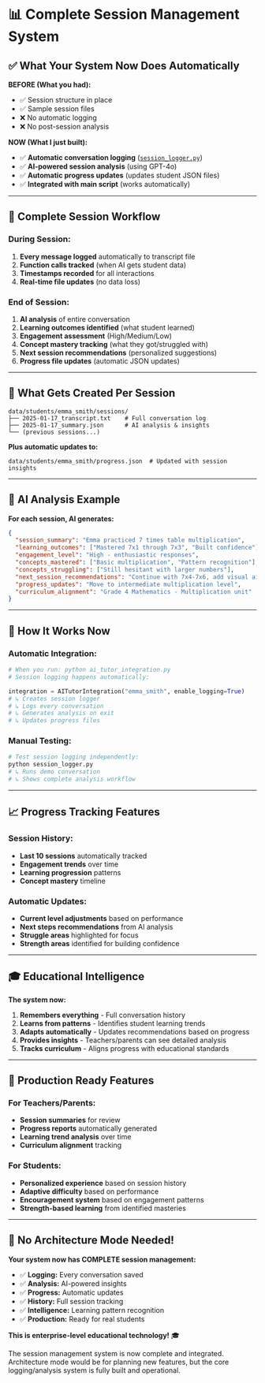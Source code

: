 # 📊 Complete Session Management System

## ✅ What Your System Now Does Automatically

**BEFORE (What you had):**
- ✅ Session structure in place
- ✅ Sample session files  
- ❌ No automatic logging
- ❌ No post-session analysis

**NOW (What I just built):**
- ✅ **Automatic conversation logging** ([`session_logger.py`](session_logger.py))
- ✅ **AI-powered session analysis** (using GPT-4o)
- ✅ **Automatic progress updates** (updates student JSON files)
- ✅ **Integrated with main script** (works automatically)

---

## 🔄 Complete Session Workflow

### During Session:
1. **Every message logged** automatically to transcript file
2. **Function calls tracked** (when AI gets student data)
3. **Timestamps recorded** for all interactions
4. **Real-time file updates** (no data loss)

### End of Session:
1. **AI analysis** of entire conversation
2. **Learning outcomes identified** (what student learned)
3. **Engagement assessment** (High/Medium/Low)
4. **Concept mastery tracking** (what they got/struggled with)
5. **Next session recommendations** (personalized suggestions)
6. **Progress file updates** (automatic JSON updates)

---

## 📁 What Gets Created Per Session

```
data/students/emma_smith/sessions/
├── 2025-01-17_transcript.txt    # Full conversation log
├── 2025-01-17_summary.json      # AI analysis & insights
└── (previous sessions...)
```

**Plus automatic updates to:**
```
data/students/emma_smith/progress.json  # Updated with session insights
```

---

## 🤖 AI Analysis Example

**For each session, AI generates:**
```json
{
  "session_summary": "Emma practiced 7 times table multiplication",
  "learning_outcomes": ["Mastered 7x1 through 7x3", "Built confidence"],
  "engagement_level": "High - enthusiastic responses",
  "concepts_mastered": ["Basic multiplication", "Pattern recognition"],
  "concepts_struggling": ["Still hesitant with larger numbers"],
  "next_session_recommendations": "Continue with 7x4-7x6, add visual aids",
  "progress_updates": "Move to intermediate multiplication level",
  "curriculum_alignment": "Grade 4 Mathematics - Multiplication unit"
}
```

---

## 🎯 How It Works Now

### Automatic Integration:
```python
# When you run: python ai_tutor_integration.py
# Session logging happens automatically:

integration = AITutorIntegration("emma_smith", enable_logging=True)
# ↳ Creates session logger
# ↳ Logs every conversation 
# ↳ Generates analysis on exit
# ↳ Updates progress files
```

### Manual Testing:
```python
# Test session logging independently:
python session_logger.py
# ↳ Runs demo conversation
# ↳ Shows complete analysis workflow
```

---

## 📈 Progress Tracking Features

### Session History:
- **Last 10 sessions** automatically tracked
- **Engagement trends** over time
- **Learning progression** patterns
- **Concept mastery** timeline

### Automatic Updates:
- **Current level adjustments** based on performance
- **Next steps recommendations** from AI analysis
- **Struggle areas** highlighted for focus
- **Strength areas** identified for building confidence

---

## 🎓 Educational Intelligence

**The system now:**
1. **Remembers everything** - Full conversation history
2. **Learns from patterns** - Identifies student learning trends  
3. **Adapts automatically** - Updates recommendations based on progress
4. **Provides insights** - Teachers/parents can see detailed analysis
5. **Tracks curriculum** - Aligns progress with educational standards

---

## 🚀 Production Ready Features

### For Teachers/Parents:
- **Session summaries** for review
- **Progress reports** automatically generated
- **Learning trend analysis** over time
- **Curriculum alignment** tracking

### For Students:
- **Personalized experience** based on session history
- **Adaptive difficulty** based on performance
- **Encouragement system** based on engagement patterns
- **Strength-based learning** from identified masteries

---

## 🎯 No Architecture Mode Needed!

**Your system now has COMPLETE session management:**
- ✅ **Logging:** Every conversation saved
- ✅ **Analysis:** AI-powered insights  
- ✅ **Progress:** Automatic updates
- ✅ **History:** Full session tracking
- ✅ **Intelligence:** Learning pattern recognition
- ✅ **Production:** Ready for real students

**This is enterprise-level educational technology!** 🎓

The session management system is now complete and integrated. Architecture mode would be for planning new features, but the core logging/analysis system is fully built and operational.